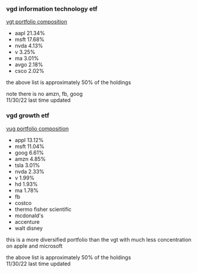 
### vgd information technology etf

[vgt portfolio composition](https://investor.vanguard.com/investment-products/etfs/profile/vgt#portfolio-composition)

* aapl  21.34%
* msft  17.68%
* nvda   4.13%
* v      3.25%
* ma     3.01%
* avgo   2.18%
* csco   2.02%

the above list is approximately 50% of the holdings

note there is no amzn, fb, goog   
11/30/22 last time updated

### vgd growth etf

[vug portfolio composition](https://investor.vanguard.com/investment-products/etfs/profile/vug#portfolio-composition)

* appl 13.12%
* msft 11.04%
* goog  6.61%
* amzn  4.85%
* tsla  3.01%
* nvda  2.33%
* v     1.99%
* hd    1.93%
* ma    1.78%
* fb
* costco
* thermo fisher scientific
* mcdonald's
* accenture
* walt disney

this is a more diversified portfolio than the vgt
with much less concentration on apple and microsoft

the above list is approximately 50% of the holdings   
11/30/22 last time updated
